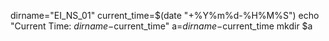 dirname="EI_NS_01"
current_time=$(date "+%Y%m%d-%H%M%S")
echo "Current Time: $dirname-$current_time"
a=$dirname-$current_time
mkdir $a
